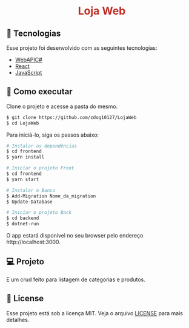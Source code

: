 <br />
<p align="center">

<h1 align="center">
    <p style="color:#C03028">Loja Web</p>
</h1>

## 🧪 Tecnologias

Esse projeto foi desenvolvido com as seguintes tecnologias:

- [WebAPIC#](https://learn.microsoft.com/pt-br/dotnet/csharp/)
- [React](https://reactjs.org/)
- [JavaScript](https://www.javascript.com/)

## 🚀 Como executar

Clone o projeto e acesse a pasta do mesmo.

```bash
$ git clone https://github.com/zdog10127/LojaWeb
$ cd LojaWeb
```

Para iniciá-lo, siga os passos abaixo:
```bash
# Instalar as dependências
$ cd frontend
$ yarn install

# Iniciar o projeto Front
$ cd frontend
$ yarn start

# Instalar o Banco
$ Add-Migration Nome_da_migration
$ Update-Database 

# Iniciar o projeto Back
$ cd backend
$ dotnet-run
```
O app estará disponível no seu browser pelo endereço http://localhost:3000.

## 💻 Projeto

E um crud feito para listagem de categorias e produtos.

## 📝 License

Esse projeto está sob a licença MIT. Veja o arquivo [LICENSE](LICENSE.md) para mais detalhes.
